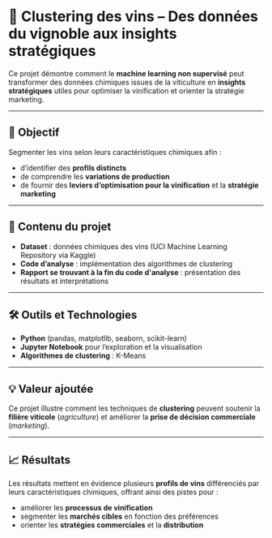 # 🍷 Clustering des vins – Des données du vignoble aux insights stratégiques

Ce projet démontre comment le **machine learning non supervisé** peut transformer des données chimiques issues de la viticulture en **insights stratégiques** utiles pour optimiser la vinification et orienter la stratégie marketing.

---

## 🎯 Objectif
Segmenter les vins selon leurs caractéristiques chimiques afin :
- d’identifier des **profils distincts**  
- de comprendre les **variations de production**  
- de fournir des **leviers d’optimisation pour la vinification** et la **stratégie marketing**

---

## 📂 Contenu du projet
- **Dataset** : données chimiques des vins (UCI Machine Learning Repository via Kaggle)  
- **Code d’analyse** : implémentation des algorithmes de clustering  
- **Rapport se trouvant à la fin du code d'analyse** : présentation des résultats et interprétations  

---

## 🛠️ Outils et Technologies
- **Python** (pandas, matplotlib, seaborn, scikit-learn)  
- **Jupyter Notebook** pour l’exploration et la visualisation  
- **Algorithmes de clustering** : K-Means  

---

## 💡 Valeur ajoutée
Ce projet illustre comment les techniques de **clustering** peuvent soutenir la **filière viticole** (*agriculture*) et améliorer la **prise de décision commerciale** (*marketing*).

---

## 📈 Résultats
Les résultats mettent en évidence plusieurs **profils de vins** différenciés par leurs caractéristiques chimiques, offrant ainsi des pistes pour :
- améliorer les **processus de vinification**  
- segmenter les **marchés cibles** en fonction des préférences  
- orienter les **stratégies commerciales** et la **distribution**

